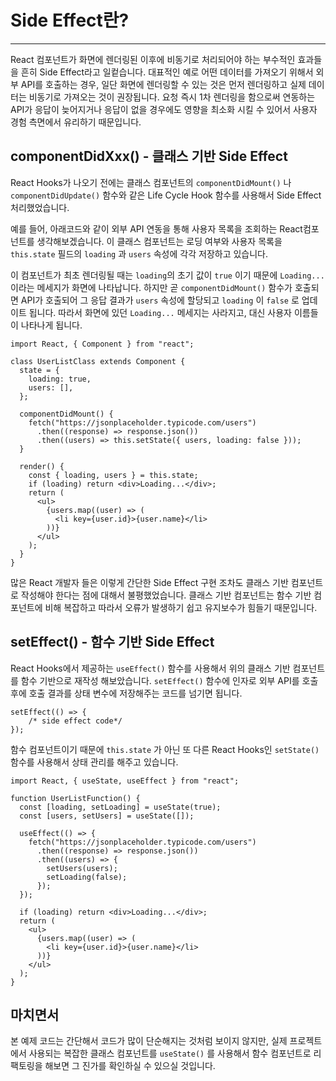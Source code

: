 # Side Effect란?

---

React 컴포넌트가 화면에 렌더링된 이후에 비동기로 처리되어야 하는 부수적인 효과들을 흔히 Side Effect라고 일컽습니다. 대표적인 예로 어떤 데이터를 가져오기 위해서 외부 API를 호출하는 경우, 일단 화면에 렌더링할 수 있는 것은 먼저 렌더링하고 실제 데이터는 비동기로 가져오는 것이 권장됩니다. 요청 즉시 1차 렌더링을 함으로써 연동하는 API가 응답이 늦어지거나 응답이 없을 경우에도 영향을 최소화 시킬 수 있어서 사용자 경험 측면에서 유리하기 때문입니다.

## componentDidXxx() - 클래스 기반 Side Effect

React Hooks가 나오기 전에는 클래스 컴포넌트의 `componentDidMount()` 나 `componentDidUpdate()` 함수와 같은 Life Cycle Hook 함수를 사용해서 Side Effect 처리했었습니다.

예를 들어, 아래코드와 같이 외부 API 연동을 통해 사용자 목록을 조회하는 React컴포넌트를 생각해보겠습니다. 이 클래스 컴포넌트는 로딩 여부와 사용자 목록을 `this.state` 필드의 `loading` 과 `users` 속성에 각각 저장하고 있습니다.

이 컴포넌트가 최초 렌더링될 때는 `loading`의 초기 값이 `true` 이기 때문에 `Loading...` 이라는 메세지가 화면에 나타납니다. 하지만 곧 `componentDidMount()` 함수가 호출되면 API가 호출되어 그 응답 결과가 `users` 속성에 할당되고 `loading` 이 `false` 로 업데이트 됩니다. 따라서 화면에 있던 `Loading...` 메세지는 사라지고, 대신 사용자 이름들이 나타나게 됩니다.

```
import React, { Component } from "react";

class UserListClass extends Component {
  state = {
    loading: true,
    users: [],
  };

  componentDidMount() {
    fetch("https://jsonplaceholder.typicode.com/users")
      .then((response) => response.json())
      .then((users) => this.setState({ users, loading: false }));
  }

  render() {
    const { loading, users } = this.state;
    if (loading) return <div>Loading...</div>;
    return (
      <ul>
        {users.map((user) => (
          <li key={user.id}>{user.name}</li>
        ))}
      </ul>
    );
  }
}
```

많은 React 개발자 들은 이렇게 간단한 Side Effect 구현 조차도 클래스 기반 컴포넌트로 작성해야 한다는 점에 대해서 불평했었습니다. 클래스 기반 컴포넌트는 함수 기반 컴포넌트에 비해 복잡하고 따라서 오류가 발생하기 쉽고 유지보수가 힘들기 때문입니다.

## setEffect() - 함수 기반 Side Effect

React Hooks에서 제공하는 `useEffect()` 함수를 사용해서 위의 클래스 기반 컴포넌트를 함수 기반으로 재작성 해보았습니다. `setEffect()` 함수에 인자로 외부 API를 호출 후에 호출 결과를 상태 변수에 저장해주는 코드를 넘기면 됩니다.

```
setEffect(() => {
    /* side effect code*/
});
```

함수 컴포넌트이기 때문에 `this.state` 가 아닌 또 다른 React Hooks인 `setState()` 함수를 사용해서 상태 관리를 해주고 있습니다.

```
import React, { useState, useEffect } from "react";

function UserListFunction() {
  const [loading, setLoading] = useState(true);
  const [users, setUsers] = useState([]);

  useEffect(() => {
    fetch("https://jsonplaceholder.typicode.com/users")
      .then((response) => response.json())
      .then((users) => {
        setUsers(users);
        setLoading(false);
      });
  });

  if (loading) return <div>Loading...</div>;
  return (
    <ul>
      {users.map((user) => (
        <li key={user.id}>{user.name}</li>
      ))}
    </ul>
  );
}
```

## 마치면서

본 예제 코드는 간단해서 코드가 많이 단순해지는 것처럼 보이지 않지만, 실제 프로젝트에서 사용되는 복잡한 클래스 컴포넌트를 `useState()` 를 사용해서 함수 컴포넌트로 리팩토링을 해보면 그 진가를 확인하실 수 있으실 것입니다.
